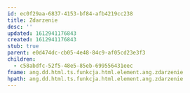 ```yaml
---
id: ec0f29aa-6837-4153-bf84-afb4219cc238
title: Zdarzenie
desc: ''
updated: 1612941176843
created: 1612941176843
stub: true
parent: e0d474dc-cb05-4e48-84c9-af05cd23e3f3
children:
  - c58abdfc-52f5-48e5-85eb-699556431eec
fname: ang.dd.html.ts.funkcja.html.element.ang.zdarzenie
hpath: ang.dd.html.ts.funkcja.html.element.ang.zdarzenie
---
```



